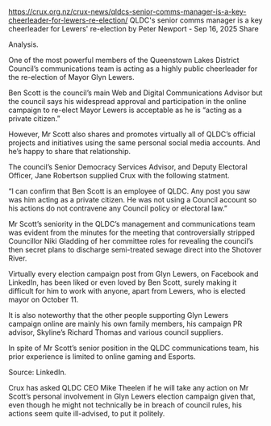 https://crux.org.nz/crux-news/qldcs-senior-comms-manager-is-a-key-cheerleader-for-lewers-re-election/
QLDC's senior comms manager is a key cheerleader for Lewers' re-election
by Peter Newport - Sep 16, 2025
 Share


Analysis.

One of the most powerful members of the Queenstown Lakes District Council’s communications team is acting as a highly public cheerleader for the re-election of Mayor Glyn Lewers.

Ben Scott is the council’s main Web and Digital Communications Advisor but the council says his widespread approval and participation in the online campaign to re-elect Mayor Lewers is acceptable as he is “acting as a private citizen.”

However, Mr Scott also shares and promotes virtually all of QLDC’s official projects and initiatives using the same personal social media accounts. And he’s happy to share that relationship.


The council’s Senior Democracy Services Advisor, and Deputy Electoral Officer, Jane Robertson supplied Crux with the following statment.

“I can confirm that Ben Scott is an employee of QLDC. Any post you saw was him acting as a private citizen. He was not using a Council account so his actions do not contravene any Council policy or electoral law.”


Mr Scott’s seniority in the QLDC’s management and communications team was evident from the minutes for the meeting that controversially stripped Councillor Niki Gladding of her committee roles for revealing the council’s then secret plans to discharge semi-treated sewage direct into the Shotover River.


Virtually every election campaign post from Glyn Lewers, on Facebook and LinkedIn, has been liked or even loved by Ben Scott, surely making it difficult for him to work with anyone, apart from Lewers, who is elected mayor on October 11.


It is also noteworthy that the other people supporting Glyn Lewers campaign online are mainly his own family members, his campaign PR advisor, Skyline’s Richard Thomas and various council suppliers.

In spite of Mr Scott’s senior position in the QLDC communications team, his prior experience is limited to online gaming and Esports.


Source: LinkedIn.

Crux has asked QLDC CEO Mike Theelen if he will take any action on Mr Scott’s personal involvement in Glyn Lewers election campaign given that, even though he might not technically be in breach of council rules, his actions seem quite ill-advised, to put it politely.